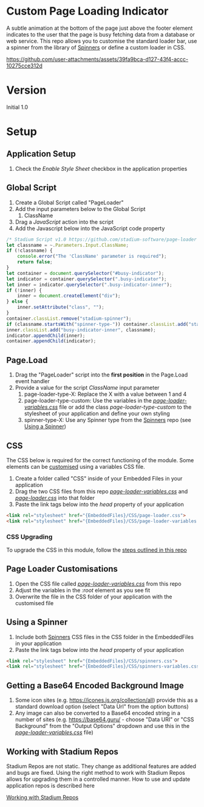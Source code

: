 # Custom Page Loading Indicator <!-- omit in toc -->

A subtle animation at the bottom of the page just above the footer element indicates to the user that the page is busy fetching data from a database or web service. This repo allows you to customise the standard loader bar, use a spinner from the library of [Spinners](https://github.com/stadium-software/spinners) or define a custom loader in CSS. 

https://github.com/user-attachments/assets/39fa9bca-d127-43f4-accc-10275cce312d

# Version
Initial 1.0

# Setup

## Application Setup
1. Check the *Enable Style Sheet* checkbox in the application properties

## Global Script
1. Create a Global Script called "PageLoader"
2. Add the input parameters below to the Global Script
   1. ClassName
3. Drag a *JavaScript* action into the script
4. Add the Javascript below into the JavaScript code property
```javascript
/* Stadium Script v1.0 https://github.com/stadium-software/page-loader */
let classname = ~.Parameters.Input.ClassName;
if (!classname) { 
    console.error("The 'ClassName' parameter is required");
    return false;
}
let container = document.querySelector("#busy-indicator");
let indicator = container.querySelector(".busy-indicator");
let inner = indicator.querySelector(".busy-indicator-inner");
if (!inner) {
    inner = document.createElement("div");
} else {
    inner.setAttribute("class", "");
}
container.classList.remove("stadium-spinner");
if (classname.startsWith("spinner-type-")) container.classList.add("stadium-spinner");
inner.classList.add("busy-indicator-inner", classname);
indicator.appendChild(inner);
container.appendChild(indicator);
```

## Page.Load
1. Drag the "PageLoader" script into the **first position** in the Page.Load event handler
2. Provide a value for the script *ClassName* input parameter
   1. page-loader-type-X: Replace the X with a value between 1 and 4
   2. page-loader-type-custom: Use the variables in the [*page-loader-variables.css*](page-loader-variables.css) file or add the class *page-loader-type-custom* to the stylesheet of your application and define your own styling
   3. spinner-type-X: Use any Spinner type from the [Spinners](https://github.com/stadium-software/spinners) repo (see [Using a Spinner](#using-a-spinner))

## CSS
The CSS below is required for the correct functioning of the module. Some elements can be [customised](#customising-css) using a variables CSS file. 

1. Create a folder called "CSS" inside of your Embedded Files in your application
2. Drag the two CSS files from this repo [*page-loader-variables.css*](page-loader-variables.css) and [*page-loader.css*](page-loader.css) into that folder
3. Paste the link tags below into the *head* property of your application
```html
<link rel="stylesheet" href="{EmbeddedFiles}/CSS/page-loader.css">
<link rel="stylesheet" href="{EmbeddedFiles}/CSS/page-loader-variables.css">
``` 

### CSS Upgrading
To upgrade the CSS in this module, follow the [steps outlined in this repo](https://github.com/stadium-software/samples-upgrading)

## Page Loader Customisations
1. Open the CSS file called [*page-loader-variables.css*](page-loader-variables.css) from this repo
2. Adjust the variables in the *:root* element as you see fit
3. Overwrite the file in the CSS folder of your application with the customised file

## Using a Spinner
1. Include both [Spinners](https://github.com/stadium-software/spinners) CSS files in the CSS folder in the EmbeddedFiles in your application
2. Paste the link tags below into the *head* property of your application
```html
<link rel="stylesheet" href="{EmbeddedFiles}/CSS/spinners.css">
<link rel="stylesheet" href="{EmbeddedFiles}/CSS/spinners-variables.css">
``` 

## Getting a Base64 Encoded Background Image
1. Some icon sites (e.g. https://icones.js.org/collection/all) provide this as a standard download option (select "Data Url" from the option buttons)
2. Any image can also be converted to a Base64 encoded string in a number of sites (e.g. https://base64.guru/ - choose "Data URI" or "CSS Background" from the "Output Options" dropdown and use this in the [*page-loader-variables.css*](page-loader-variables.css) file)

## Working with Stadium Repos
Stadium Repos are not static. They change as additional features are added and bugs are fixed. Using the right method to work with Stadium Repos allows for upgrading them in a controlled manner. How to use and update application repos is described here 

[Working with Stadium Repos](https://github.com/stadium-software/samples-upgrading)
